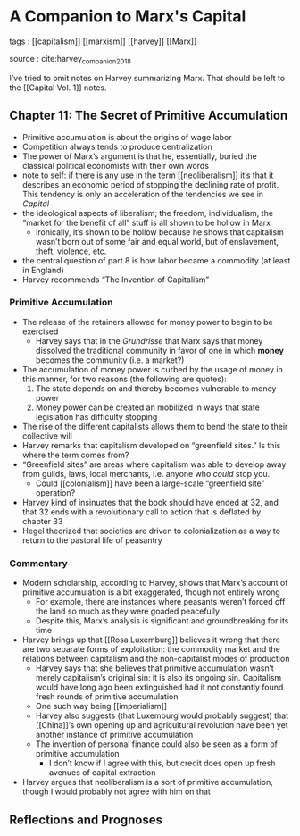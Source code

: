 # A Companion to Marx's Capital

tags
: [[capitalism]] [[marxism]] [[harvey]] [[Marx]]

source
: cite:harvey<sub>companion</sub><sub>2018</sub>

I&rsquo;ve tried to omit notes on Harvey summarizing Marx. That should be left to the [[Capital Vol. 1]] notes.


## Chapter 11: The Secret of Primitive Accumulation

-   Primitive accumulation is about the origins of wage labor
-   Competition always tends to produce centralization
-   The power of Marx&rsquo;s argument is that he, essentially, buried the classical political economists with their own words
-   note to self: if there is any use in the term [[neoliberalism]] it&rsquo;s that it describes an economic period of stopping the declining rate of profit. This tendency is only an acceleration of the tendencies we see in _Capital_
-   the ideological aspects of liberalism; the freedom, individualism, the &ldquo;market for the benefit of all&rdquo; stuff is all shown to be hollow in Marx
    -   ironically, it&rsquo;s shown to be hollow because he shows that capitalism wasn&rsquo;t born out of some fair and equal world, but of enslavement, theft, violence, etc.
-   the central question of part 8 is how labor became a commodity (at least in England)
-   Harvey recommends &ldquo;The Invention of Capitalism&rdquo;


### Primitive Accumulation

-   The release of the retainers allowed for money power to begin to be exercised
    -   Harvey says that in the _Grundrisse_ that Marx says that money dissolved the traditional community in favor of one in which **money** becomes the community (i.e. a market?)
-   The accumulation of money power is curbed by the usage of money in this manner, for two reasons (the following are quotes):
    1.  The state depends on and thereby becomes vulnerable to money power
    2.  Money power can be created an mobilized in ways that state legislation has difficulty stopping
-   The rise of the different capitalists allows them to bend the state to their collective will
-   Harvey remarks that capitalism developed on &ldquo;greenfield sites.&rdquo; Is this where the term comes from?
-   &ldquo;Greenfield sites&rdquo; are areas where capitalism was able to develop away from guilds, laws, local merchants, i.e. anyone who _could_ stop you.
    -   Could [[colonialism]] have been a large-scale &ldquo;greenfield site&rdquo; operation?
-   Harvey kind of insinuates that the book should have ended at 32, and that 32 ends with a revolutionary call to action that is deflated by chapter 33
-   Hegel theorized that societies are driven to colonialization as a way to return to the pastoral life of peasantry


### Commentary

-   Modern scholarship, according to Harvey, shows that Marx&rsquo;s account of primitive accumulation is a bit exaggerated, though not entirely wrong
    -   For example, there are instances where peasants weren&rsquo;t forced off the land so much as they were goaded peacefully
    -   Despite this, Marx&rsquo;s analysis is significant and groundbreaking for its time
-   Harvey brings up that [[Rosa Luxemburg]] believes it wrong that there are two separate forms of exploitation: the commodity market and the relations between capitalism and the non-capitalist modes of production
    -   Harvey says that she believes that primitive accumulation wasn&rsquo;t merely capitalism&rsquo;s original sin: it is also its ongoing sin. Capitalism would have long ago been extinguished had it not constantly found fresh rounds of primitive accumulation
    -   One such way being [[imperialism]]
    -   Harvey also suggests (that Luxemburg would probably suggest) that [[China]]&rsquo;s own opening up and agricultural revolution have been yet another instance of primitive accumulation
    -   The invention of personal finance could also be seen as a form of primitive accumulation
        -   I don&rsquo;t know if I agree with this, but credit does open up fresh avenues of capital extraction
-   Harvey argues that neoliberalism is a sort of primitive accumulation, though I would probably not agree with him on that


## Reflections and Prognoses

